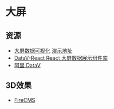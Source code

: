 # 大屏

## 资源

- [大屏数据可视化](https://github.com/yyhsong/iDataV)  [演示地址](https://yyhsong.github.io/iDataV/) 
- [DataV-React React 大屏数据展示组件库](http://datav-react.jiaminghi.com/)
- [阿里 DataV](https://www.aliyun.com/product/bigdata/datav)

## 3D效果

- [FireCMS](https://firecms.co/)